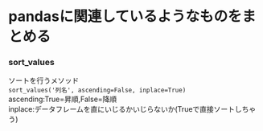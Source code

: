 # pandasに関連しているようなものをまとめる

### sort_values
ソートを行うメソッド  
`sort_values('列名', ascending=False, inplace=True)`  
ascending:True=昇順,False=降順  
inplace:データフレームを直にいじるかいじらないか(Trueで直接ソートしちゃう)
